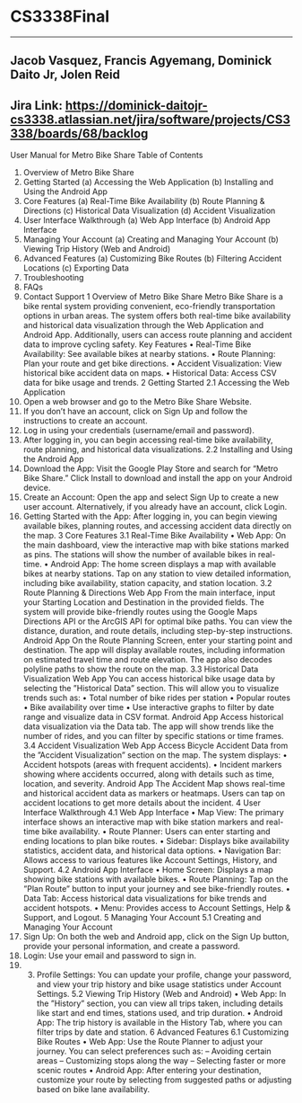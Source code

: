 # CS3338Final
-----------------------------------------------------------------
Jacob Vasquez, Francis Agyemang, Dominick Daito Jr, Jolen Reid
-----------------------------------------------------------------
Jira Link: https://dominick-daitojr-cs3338.atlassian.net/jira/software/projects/CS3338/boards/68/backlog
-----------------------------------------------------------------
User Manual for Metro Bike Share
Table of Contents
1. Overview of Metro Bike Share
2. Getting Started
(a) Accessing the Web Application
(b) Installing and Using the Android App
3. Core Features
(a) Real-Time Bike Availability
(b) Route Planning & Directions
(c) Historical Data Visualization
(d) Accident Visualization
4. User Interface Walkthrough
(a) Web App Interface
(b) Android App Interface
5. Managing Your Account
(a) Creating and Managing Your Account
(b) Viewing Trip History (Web and Android)
6. Advanced Features
(a) Customizing Bike Routes
(b) Filtering Accident Locations
(c) Exporting Data
7. Troubleshooting
8. FAQs
9. Contact Support
1 Overview of Metro Bike Share
Metro Bike Share is a bike rental system providing convenient, eco-friendly
transportation options in urban areas. The system offers both real-time
bike availability and historical data visualization through the Web
Application and Android App. Additionally, users can access route
planning and accident data to improve cycling safety.
Key Features
• Real-Time Bike Availability: See available bikes at nearby stations.
• Route Planning: Plan your route and get bike directions.
• Accident Visualization: View historical bike accident data on maps.
• Historical Data: Access CSV data for bike usage and trends.
2 Getting Started
2.1 Accessing the Web Application
1. Open a web browser and go to the Metro Bike Share Website.
2. If you don’t have an account, click on Sign Up and follow the instructions to create an account.
3. Log in using your credentials (username/email and password).
4. After logging in, you can begin accessing real-time bike availability,
route planning, and historical data visualizations.
2.2 Installing and Using the Android App
1. Download the App: Visit the Google Play Store and search for
“Metro Bike Share.” Click Install to download and install the app on
your Android device.
2. Create an Account: Open the app and select Sign Up to create a
new user account. Alternatively, if you already have an account, click
Login.
3. Getting Started with the App: After logging in, you can begin
viewing available bikes, planning routes, and accessing accident data
directly on the map.
3 Core Features
3.1 Real-Time Bike Availability
• Web App: On the main dashboard, view the interactive map with
bike stations marked as pins. The stations will show the number of
available bikes in real-time.
• Android App: The home screen displays a map with available bikes
at nearby stations. Tap on any station to view detailed information,
including bike availability, station capacity, and station location.
3.2 Route Planning & Directions
Web App
From the main interface, input your Starting Location and Destination
in the provided fields. The system will provide bike-friendly routes using
the Google Maps Directions API or the ArcGIS API for optimal bike
paths. You can view the distance, duration, and route details, including
step-by-step instructions.
Android App
On the Route Planning Screen, enter your starting point and destination.
The app will display available routes, including information on estimated
travel time and route elevation. The app also decodes polyline paths
to show the route on the map.
3.3 Historical Data Visualization
Web App
You can access historical bike usage data by selecting the ”Historical
Data” section. This will allow you to visualize trends such as:
• Total number of bike rides per station
• Popular routes
• Bike availability over time
• Use interactive graphs to filter by date range and visualize data in CSV
format.
Android App
Access historical data visualization via the Data tab. The app will show
trends like the number of rides, and you can filter by specific stations or
time frames.
3.4 Accident Visualization
Web App
Access Bicycle Accident Data from the ”Accident Visualization” section
on the map. The system displays:
• Accident hotspots (areas with frequent accidents).
• Incident markers showing where accidents occurred, along with details such as time, location, and severity.
Android App
The Accident Map shows real-time and historical accident data as markers
or heatmaps. Users can tap on accident locations to get more details about
the incident.
4 User Interface Walkthrough
4.1 Web App Interface
• Map View: The primary interface shows an interactive map with bike
station markers and real-time bike availability.
• Route Planner: Users can enter starting and ending locations to plan
bike routes.
• Sidebar: Displays bike availability statistics, accident data, and historical data options.
• Navigation Bar: Allows access to various features like Account Settings, History, and Support.
4.2 Android App Interface
• Home Screen: Displays a map showing bike stations with available
bikes.
• Route Planning: Tap on the ”Plan Route” button to input your
journey and see bike-friendly routes.
• Data Tab: Access historical data visualizations for bike trends and
accident hotspots.
• Menu: Provides access to Account Settings, Help & Support, and
Logout.
5 Managing Your Account
5.1 Creating and Managing Your Account
1. Sign Up: On both the web and Android app, click on the Sign Up
button, provide your personal information, and create a password.
2. Login: Use your email and password to sign in.
3. 3. Profile Settings: You can update your profile, change your password,
and view your trip history and bike usage statistics under Account Settings.
5.2 Viewing Trip History (Web and Android)
• Web App: In the ”History” section, you can view all trips taken,
including details like start and end times, stations used, and trip duration.
• Android App: The trip history is available in the History Tab,
where you can filter trips by date and station.
6 Advanced Features
6.1 Customizing Bike Routes
• Web App: Use the Route Planner to adjust your journey. You can
select preferences such as:
– Avoiding certain areas
– Customizing stops along the way
– Selecting faster or more scenic routes
• Android App: After entering your destination, customize your route
by selecting from suggested paths or adjusting based on bike lane availability.
